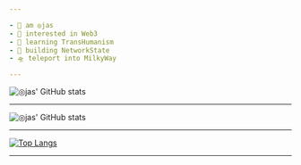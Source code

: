 ```yaml
---

- 👾 am ◎jas
- 🐉 interested in Web3
- 🧠 learning TransHumanism
- 🦀 building NetworkState
- 🛸 teleport into MilkyWay

---
```


![◎jas' GitHub stats](https://github-readme-stats.vercel.app/api?username=ojasuno&show_icons=true&theme=radical)

---

![◎jas' GitHub stats](https://github-readme-stats.vercel.app/api?username=ojasuno&show_icons=true&theme=highcontrast)

---

[![Top Langs](https://github-readme-stats.vercel.app/api/top-langs/?username=ojasuno&langs_count=8)](https://github.com/anuraghazra/github-readme-stats)

---

<!---
ojasuno/ojasuno is a ✨ special ✨ repository because its `README.md` (this file) appears on your GitHub profile.
You can click the Preview link to take a look at your changes.
--->

